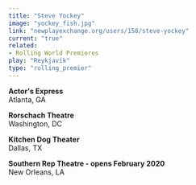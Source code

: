 ```yaml
---
title: "Steve Yockey"
image: "yockey_fish.jpg"
link: "newplayexchange.org/users/158/steve-yockey"
current: "true"
related:
- Rolling World Premieres
play: "Reykjavík"
type: "rolling_premier"
---
```


**Actor&#039;s Express**\
Atlanta, GA

**Rorschach Theatre**\
Washington, DC

**Kitchen Dog Theater**\
Dallas, TX

**Southern Rep Theatre - opens February 2020**\
New Orleans, LA
